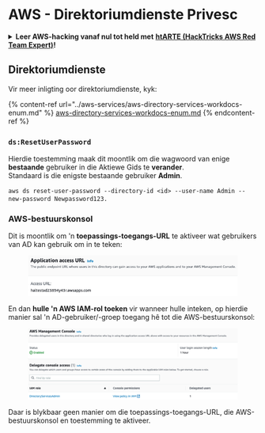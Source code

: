 # AWS - Direktoriumdienste Privesc

<details>

<summary><strong>Leer AWS-hacking vanaf nul tot held met</strong> <a href="https://training.hacktricks.xyz/courses/arte"><strong>htARTE (HackTricks AWS Red Team Expert)</strong></a><strong>!</strong></summary>

Ander maniere om HackTricks te ondersteun:

* As jy wil sien dat jou **maatskappy geadverteer word in HackTricks** of **HackTricks aflaai in PDF-formaat** Kyk na die [**INSKRYWINGSPLANNE**](https://github.com/sponsors/carlospolop)!
* Kry die [**amptelike PEASS & HackTricks swag**](https://peass.creator-spring.com)
* Ontdek [**Die PEASS Familie**](https://opensea.io/collection/the-peass-family), ons versameling eksklusiewe [**NFTs**](https://opensea.io/collection/the-peass-family)
* **Sluit aan by die** 💬 [**Discord-groep**](https://discord.gg/hRep4RUj7f) of die [**telegram-groep**](https://t.me/peass) of **volg** ons op **Twitter** 🐦 [**@hacktricks\_live**](https://twitter.com/hacktricks\_live)**.**
* **Deel jou haktruuks deur PR's in te dien by die** [**HackTricks**](https://github.com/carlospolop/hacktricks) en [**HackTricks Cloud**](https://github.com/carlospolop/hacktricks-cloud) github-opslag.

</details>

## Direktoriumdienste

Vir meer inligting oor direktoriumdienste, kyk:

{% content-ref url="../aws-services/aws-directory-services-workdocs-enum.md" %}
[aws-directory-services-workdocs-enum.md](../aws-services/aws-directory-services-workdocs-enum.md)
{% endcontent-ref %}

### `ds:ResetUserPassword`

Hierdie toestemming maak dit moontlik om die wagwoord van enige **bestaande** gebruiker in die Aktiewe Gids te **verander**.\
Standaard is die enigste bestaande gebruiker **Admin**.
```
aws ds reset-user-password --directory-id <id> --user-name Admin --new-password Newpassword123.
```
### AWS-bestuurskonsol

Dit is moontlik om 'n **toepassings-toegangs-URL** te aktiveer wat gebruikers van AD kan gebruik om in te teken:

<figure><img src="../../../.gitbook/assets/image (244).png" alt=""><figcaption></figcaption></figure>

En dan **hulle 'n AWS IAM-rol toeken** vir wanneer hulle inteken, op hierdie manier sal 'n AD-gebruiker/-groep toegang hê tot die AWS-bestuurskonsol:

<figure><img src="../../../.gitbook/assets/image (155).png" alt=""><figcaption></figcaption></figure>

Daar is blykbaar geen manier om die toepassings-toegangs-URL, die AWS-bestuurskonsol en toestemming te aktiveer.

